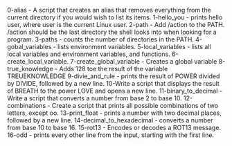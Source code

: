 0-alias - A script that creates an alias that removes everything from the current directory if you would wish to list its items.
1-hello_you - prints hello user, where user is the current Linux user.
2-path - Add /action to the PATH. /action should be the last directory the shell looks into when looking for a program.
3-paths - counts the number of directories in the PATH.
4-gobal_variables -  lists environment variables.
5-local_variables - lists all local variables and environment variables, and functions.
6-create_local_variable.
7-create_global_variable - Creates a global variable
8-true_knowledge - Adds 128 toe the result of the variable TREUEKNOWLEDGE
9-divie_and_rule - prints the result of POWER divided by DIVIDE, followed by a new line.
10-Write a script that displays the result of BREATH to the power LOVE and opens a new line.
11-binary_to_decimal -  Write a script that converts a number from base 2 to base 10.
12-combinations - Create a script that prints all possible combinations of two letters, except oo.
13-print_float - prints a number with two decimal places, followed by a new line.
14-decimal_to_hexadecimal - converts a number from base 10 to base 16.
15-rot13 - Encodes or decodes a ROT13 message.
16-odd - prints every other line from the input, starting with the first line. 
